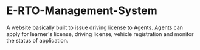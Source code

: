 # E-RTO-Management-System

A website basically built to issue driving license to Agents. Agents can apply for learner's license, driving license, vehicle registration and monitor the status of application.
